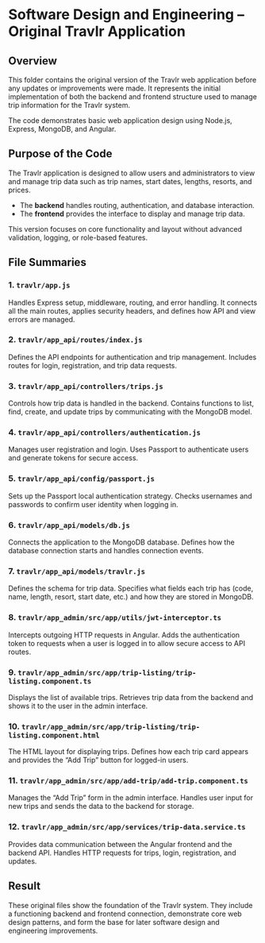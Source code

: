 # **Software Design and Engineering – Original Travlr Application** 

## **Overview** 
This folder contains the original version of the Travlr web application before any updates or improvements were made. It represents the initial implementation of both the backend and frontend structure used to manage trip information for the Travlr system. 

The code demonstrates basic web application design using Node.js, Express, MongoDB, and Angular.


## **Purpose of the Code** 
The Travlr application is designed to allow users and administrators to view and manage trip data such as trip names, start dates, lengths, resorts, and prices. 
- The **backend** handles routing, authentication, and database interaction.
- The **frontend** provides the interface to display and manage trip data.

This version focuses on core functionality and layout without advanced validation, logging, or role-based features.

## **File Summaries** 

### **1. `travlr/app.js`** 
Handles Express setup, middleware, routing, and error handling. It connects all the main routes, applies security headers, and defines how API and view errors are managed. 

### **2. `travlr/app_api/routes/index.js`** 
Defines the API endpoints for authentication and trip management. Includes routes for login, registration, and trip data requests. 

### **3. `travlr/app_api/controllers/trips.js`** 
Controls how trip data is handled in the backend. Contains functions to list, find, create, and update trips by communicating with the MongoDB model. 

### **4. `travlr/app_api/controllers/authentication.js`** 
Manages user registration and login. Uses Passport to authenticate users and generate tokens for secure access. 

### **5. `travlr/app_api/config/passport.js`** 
Sets up the Passport local authentication strategy. Checks usernames and passwords to confirm user identity when logging in. 

### **6. `travlr/app_api/models/db.js`** 
Connects the application to the MongoDB database. Defines how the database connection starts and handles connection events. 

### **7. `travlr/app_api/models/travlr.js`** 
Defines the schema for trip data. Specifies what fields each trip has (code, name, length, resort, start date, etc.) and how they are stored in MongoDB. 

### **8. `travlr/app_admin/src/app/utils/jwt-interceptor.ts`** 
Intercepts outgoing HTTP requests in Angular. Adds the authentication token to requests when a user is logged in to allow secure access to API routes. 

### **9. `travlr/app_admin/src/app/trip-listing/trip-listing.component.ts`** 
Displays the list of available trips. Retrieves trip data from the backend and shows it to the user in the admin interface. 

### **10. `travlr/app_admin/src/app/trip-listing/trip-listing.component.html`** 
The HTML layout for displaying trips. Defines how each trip card appears and provides the “Add Trip” button for logged-in users. 

### **11. `travlr/app_admin/src/app/add-trip/add-trip.component.ts`** 
Manages the “Add Trip” form in the admin interface. Handles user input for new trips and sends the data to the backend for storage. 

### **12. `travlr/app_admin/src/app/services/trip-data.service.ts`** 
Provides data communication between the Angular frontend and the backend API. Handles HTTP requests for trips, login, registration, and updates.

## **Result** 
These original files show the foundation of the Travlr system. They include a functioning backend and frontend connection, demonstrate core web design patterns, and form the base for later software design and engineering improvements.
